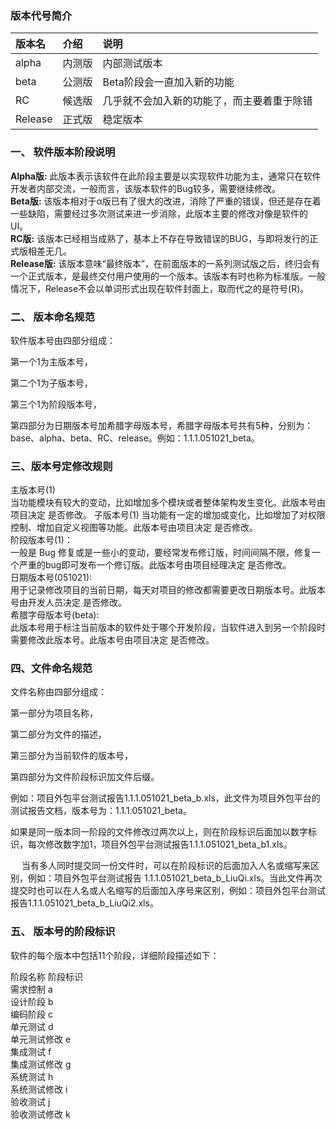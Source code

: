 ### 版本代号简介

| 版本名  | 介绍  | 说明 | 
|:-------|:------|:----| 
|alpha |内测版 |内部测试版本 |
|beta |公测版 |Beta阶段会一直加入新的功能 |
|RC |候选版 |几乎就不会加入新的功能了，而主要着重于除错 |
|Release|正式版 |稳定版本 |

### 一、 软件版本阶段说明

__Alpha版:__ 此版本表示该软件在此阶段主要是以实现软件功能为主，通常只在软件开发者内部交流，一般而言，该版本软件的Bug较多，需要继续修改。  
__Beta版:__ 该版本相对于α版已有了很大的改进，消除了严重的错误，但还是存在着一些缺陷，需要经过多次测试来进一步消除，此版本主要的修改对像是软件的UI。  
__RC版:__ 该版本已经相当成熟了，基本上不存在导致错误的BUG，与即将发行的正式版相差无几。  
__Release版:__ 该版本意味“最终版本”，在前面版本的一系列测试版之后，终归会有一个正式版本，是最终交付用户使用的一个版本。该版本有时也称为标准版。一般情况下，Release不会以单词形式出现在软件封面上，取而代之的是符号(R)。  

### 二、 版本命名规范

软件版本号由四部分组成：

第一个1为主版本号，

第二个1为子版本号，

第三个1为阶段版本号，

第四部分为日期版本号加希腊字母版本号，希腊字母版本号共有5种，分别为：base、alpha、beta、RC、release。例如：1.1.1.051021_beta。  


### 三、版本号定修改规则

主版本号(1)  
   当功能模块有较大的变动，比如增加多个模块或者整体架构发生变化。此版本号由项目决定 是否修改。
子版本号(1)
  当功能有一定的增加或变化，比如增加了对权限控制、增加自定义视图等功能。此版本号由项目决定 是否修改。  
阶段版本号(1)：  
  一般是 Bug 修复或是一些小的变动，要经常发布修订版，时间间隔不限，修复一个严重的bug即可发布一个修订版。此版本号由项目经理决定 是否修改。  
日期版本号(051021):  
  用于记录修改项目的当前日期，每天对项目的修改都需要更改日期版本号。此版本号由开发人员决定 是否修改。  
希腊字母版本号(beta):  
  此版本号用于标注当前版本的软件处于哪个开发阶段，当软件进入到另一个阶段时需要修改此版本号。此版本号由项目决定 是否修改。  


###  四、文件命名规范

文件名称由四部分组成：

第一部分为项目名称，

第二部分为文件的描述，

第三部分为当前软件的版本号，

第四部分为文件阶段标识加文件后缀。

例如：项目外包平台测试报告1.1.1.051021_beta_b.xls，此文件为项目外包平台的测试报告文档，版本号为：1.1.1.051021_beta。

如果是同一版本同一阶段的文件修改过两次以上，则在阶段标识后面加以数字标识，每次修改数字加1，项目外包平台测试报告1.1.1.051021_beta_b1.xls。

　 当有多人同时提交同一份文件时，可以在阶段标识的后面加入人名或缩写来区别，例如：项目外包平台测试报告 1.1.1.051021_beta_b_LiuQi.xls。当此文件再次提交时也可以在人名或人名缩写的后面加入序号来区别，例如：项目外包平台测试报告1.1.1.051021_beta_b_LiuQi2.xls。

 
### 五、 版本号的阶段标识

软件的每个版本中包括11个阶段，详细阶段描述如下：

 阶段名称            阶段标识  
 需求控制            a  
 设计阶段            b  
 编码阶段            c  
 单元测试            d  
 单元测试修改       e  
 集成测试            f  
 集成测试修改       g  
 系统测试            h  
 系统测试修改       i  
 验收测试            j  
 验收测试修改       k  

